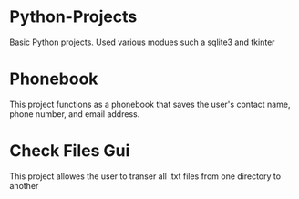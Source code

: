 # Python-Projects
Basic Python projects. Used various modues such a sqlite3 and tkinter

# Phonebook
This project functions as a phonebook that saves the user's contact name, phone number, and email address.

# Check Files Gui
This project allowes the user to transer all .txt files from one directory to another
